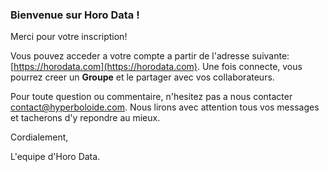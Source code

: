 ### Bienvenue sur Horo Data !

Merci pour votre inscription!

Vous pouvez acceder a votre compte a partir de l'adresse suivante:
[https://horodata.com](https://horodata.com). Une fois connecte,
vous pourrez creer un **Groupe** et le partager avec vos collaborateurs.


Pour toute question ou commentaire, n'hesitez pas a nous
contacter [contact@hyperboloide.com](mailto:contact@hyperboloide.com).
Nous lirons avec attention tous vos messages et tacherons d'y repondre au
mieux.



Cordialement,

L'equipe d'Horo Data.
